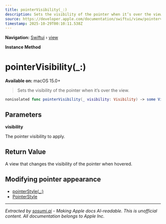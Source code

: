 ```yaml
---
title: pointerVisibility(_:)
description: Sets the visibility of the pointer when it’s over the view.
source: https://developer.apple.com/documentation/swiftui/view/pointervisibility(_:)
timestamp: 2025-10-29T00:10:11.538Z
---
```


**Navigation:** [Swiftui](/documentation/swiftui) › [view](/documentation/swiftui/view)

**Instance Method**

# pointerVisibility(_:)

**Available on:** macOS 15.0+

> Sets the visibility of the pointer when it’s over the view.

```swift
nonisolated func pointerVisibility(_ visibility: Visibility) -> some View
```

## Parameters

**visibility**

The pointer visibility to apply.



## Return Value

A view that changes the visibility of the pointer when hovered.

## Modifying pointer appearance

- [pointerStyle(_:)](/documentation/swiftui/view/pointerstyle(_:))
- [PointerStyle](/documentation/swiftui/pointerstyle)

---

*Extracted by [sosumi.ai](https://sosumi.ai) - Making Apple docs AI-readable.*
*This is unofficial content. All documentation belongs to Apple Inc.*
